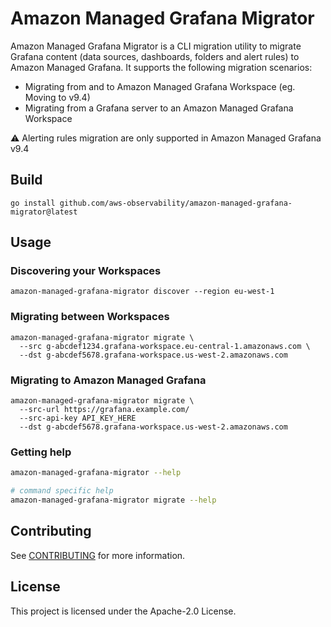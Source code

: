 # Amazon Managed Grafana Migrator

Amazon Managed Grafana Migrator is a CLI migration utility to migrate Grafana
content (data sources, dashboards, folders and alert rules) to Amazon Managed
Grafana. It supports the following migration scenarios:

- Migrating from and to Amazon Managed Grafana Workspace (eg. Moving to v9.4)
- Migrating from a Grafana server to an Amazon Managed Grafana Workspace

:warning: Alerting rules migration are only supported in Amazon Managed Grafana
v9.4


## Build

```console
go install github.com/aws-observability/amazon-managed-grafana-migrator@latest
```


## Usage

### Discovering your Workspaces

```console
amazon-managed-grafana-migrator discover --region eu-west-1
```

### Migrating between Workspaces

```console
amazon-managed-grafana-migrator migrate \
  --src g-abcdef1234.grafana-workspace.eu-central-1.amazonaws.com \
  --dst g-abcdef5678.grafana-workspace.us-west-2.amazonaws.com
```

### Migrating to Amazon Managed Grafana

```console
amazon-managed-grafana-migrator migrate \
  --src-url https://grafana.example.com/
  --src-api-key API_KEY_HERE
  --dst g-abcdef5678.grafana-workspace.us-west-2.amazonaws.com
```

### Getting help

```bash
amazon-managed-grafana-migrator --help

# command specific help
amazon-managed-grafana-migrator migrate --help
```


## Contributing

See [CONTRIBUTING](CONTRIBUTING.md) for more information.


## License

This project is licensed under the Apache-2.0 License.
